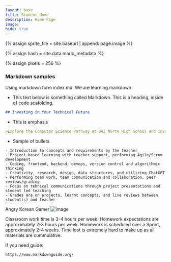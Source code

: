 ```yaml
---
layout: base
title: Student Home 
description: Home Page
image: 
hide: true
---
```


{% assign sprite_file = site.baseurl | append: page.image %}

{% assign hash = site.data.mario_metadata %}

{% assign pixels = 256 %}

<style> /*CSS style rules for the id and class of the sprite... */ .sprite { height: {{pixels}}px; width: {{pixels}}px; background-image: url('{{sprite_file}}'); background-repeat: no-repeat; } /*background position of sprite element */ #mario { background-position: calc({{animations[0].col}} * {{pixels}} * -1px) calc({{animations[0].row}} * {{pixels}}* -1px); } </style> <script> ////////// convert YML hash to javascript key:value objects ///////// var mario_metadata = {}; //key, value object {% for key in hash %} var key = "{{key | first}}" //key var values = {} //values object values["row"] = {{key.row}} values["col"] = {{key.col}} values["frames"] = {{key.frames}} mario_metadata[key] = values; //key with values added {% endfor %} ////////// game object for player ///////// class Mario { constructor(meta_data) { this.tID = null; //capture setInterval() task ID this.positionX = 0; // current position of sprite in X direction this.currentSpeed = 0; this.marioElement = document.getElementById("mario"); //HTML element of sprite this.pixels = {{pixels}}; //pixel offset of images in the sprite, set by liquid constant this.interval = 100; //animation time interval this.obj = meta_data; this.marioElement.style.position = "absolute"; } animate(obj, speed) { let frame = 0; const row = obj.row * this.pixels; this.currentSpeed = speed; this.tID = setInterval(() => { const col = (frame + obj.col) * this.pixels; this.marioElement.style.backgroundPosition = `-${col}px -${row}px`; this.marioElement.style.left = `${this.positionX}px`; this.positionX += speed; frame = (frame + 1) % obj.frames; const viewportWidth = window.innerWidth; if (this.positionX > viewportWidth - this.pixels) { document.documentElement.scrollLeft = this.positionX - viewportWidth + this.pixels; } }, this.interval); } startWalking() { this.stopAnimate(); this.animate(this.obj["Walk"], 3); } startRunning() { this.stopAnimate(); this.animate(this.obj["Run1"], 6); } startPuffing() { this.stopAnimate(); this.animate(this.obj["Puff"], 0); } startCheering() { this.stopAnimate(); this.animate(this.obj["Cheer"], 0); } startFlipping() { this.stopAnimate(); this.animate(this.obj["Flip"], 0); } startResting() { this.stopAnimate(); this.animate(this.obj["Rest"], 0); } stopAnimate() { clearInterval(this.tID); } } const mario = new Mario(mario_metadata); ////////// event control ///////// window.addEventListener("keydown", (event) => { if (event.key === "ArrowRight") { event.preventDefault(); if (event.repeat) { mario.startCheering(); } else { if (mario.currentSpeed === 0) { mario.startWalking(); } else if (mario.currentSpeed === 3) { mario.startRunning(); } } } else if (event.key === "ArrowLeft") { event.preventDefault(); if (event.repeat) { mario.stopAnimate(); } else { mario.startPuffing(); } } }); //touch events that enable animations window.addEventListener("touchstart", (event) => { event.preventDefault(); // prevent default browser action if (event.touches[0].clientX > window.innerWidth / 2) { // move right if (currentSpeed === 0) { // if at rest, go to walking mario.startWalking(); } else if (currentSpeed === 3) { // if walking, go to running mario.startRunning(); } } else { // move left mario.startPuffing(); } }); //stop animation on window blur window.addEventListener("blur", () => { mario.stopAnimate(); }); //start animation on window focus window.addEventListener("focus", () => { mario.startFlipping(); }); //start animation on page load or page refresh document.addEventListener("DOMContentLoaded", () => { // adjust sprite size for high pixel density devices const scale = window.devicePixelRatio; const sprite = document.querySelector(".sprite"); sprite.style.transform = `scale(${0.2 * scale})`; mario.startResting(); }); </script>

### Markdown samples
Using markdown form index.md. We are learning markdown.

- This text below is something called Markdown. This is a heading, inside of code scafolding.

```markdown
## Investing in Your Technical Future
```

- This is emphasis

```markdown
>Explore the Computer Science Pathway at Del Norte High School and invest in your technical skills. All Del Norte CompSci classes are designed to provide a real-world development experience. Class time includes tech talks (lectures), peer collaboration, communication with teachers, critical thinking while coding, and creativity in projects. Grading is focused on time invested, participation with peers, and engagement in learning.
```

- Sample of bullets

```bullets
- Introduction to concepts and requirements by the teacher
- Project-based learning with teacher support, performing Agile/Scrum development
- Coding, frontend, backend, devops, version control and algorithmic thinking
- Creativity, research, design, data structures, and utilizing ChatGPT
- Performing team work, team communication and collaboration, peer reviews/grading
- Focus on tehnical communications through project presentations and student led teaching
- Grades are on projects, learnt concepts, and live reviews between student(s) and teacher
```

Angry Korean Gamer
![image](https://static.wikia.nocookie.net/villainsfanon/images/f/f3/Laughingangrykoreanguy.webp/revision/latest?cb=20240303230201)

Classroom work time is 3-4 hours per week. Homework expectations are approximately 2-3 hours per week.  Homework is scheduled over a Sprint, approximately 2-4 weeks.  Time lost is extremely hard to make up as all materials are cummulative.

If you need guide:
```markdown
https://www.markdownguide.org/
```
